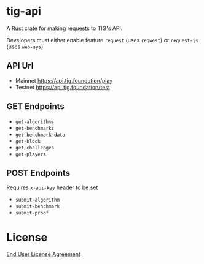 # tig-api

A Rust crate for making requests to TIG's API.

Developers must either enable feature `request` (uses `reqwest`) or `request-js` (uses `web-sys`) 

## API Url
* Mainnet https://api.tig.foundation/play
* Testnet https://api.tig.foundation/test

## GET Endpoints

* `get-algorithms`
* `get-benchmarks`
* `get-benchmark-data`
* `get-block`
* `get-challenges`
* `get-players`

## POST Endpoints

Requires `x-api-key` header to be set

* `submit-algorithm`
* `submit-benchmark`
* `submit-proof`

# License

[End User License Agreement](../docs/agreements/end_user_license_agreement.pdf)